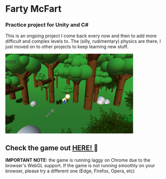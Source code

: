 # Farty McFart

### Practice project for Unity and C#

This is an ongoing project I come back every now and then to add more difficult and complex levels to. The (silly, rudimentary) physics are there, I just moved on to other projects to keep learning new stuff.

<img src="screenshot-farty.png" alt="Farty McFart screenshot" width="400" height="250">

## Check the game out <a href="https://i.simmer.io/@ianisout/farty-mcfart" target="_blank" > HERE! </a> 💨

<strong>IMPORTANT NOTE:</strong> the game is running laggy on Chrome due to the browser's WebGL support. If the game is not running smoothly on your browser, please try a different one (Edge, Firefox, Opera, etc)
